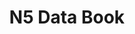---
#This is just for you to quickly see what the file is - it can be anything you want
title: N5 Data Book

#This must match the level for the page you want it to appear on
level: Additional

#This must match the category id for the table the table you wish this to appear in
category: databooklets

#This must match the subject you wish this to appear in
subject: Chemistry

#There should be an entry here for each column in the table you wish to populate:
Level of Study: N5
Data Book:
    - url: /chemistry/additional/databooks/Nat5ChemDataBookletJun2021.pdf
      link_text: N5 Data Booklet
---